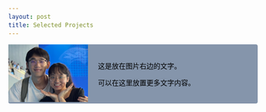```yaml
---
layout: post
title: Selected Projects
---
```


<div style="display: flex; align-items: center; background-color: rgb(133, 149, 171); color: black; border-radius: 4px;">
  <div style="flex: 1;">
    <img src="me.png" alt="mmme" style="max-width: 100%;">
  </div>
  <div style="flex: 2; padding-left: 20px;">
    <p>这是放在图片右边的文字。</p>
    <p>可以在这里放置更多文字内容。</p>
  </div>
</div>
